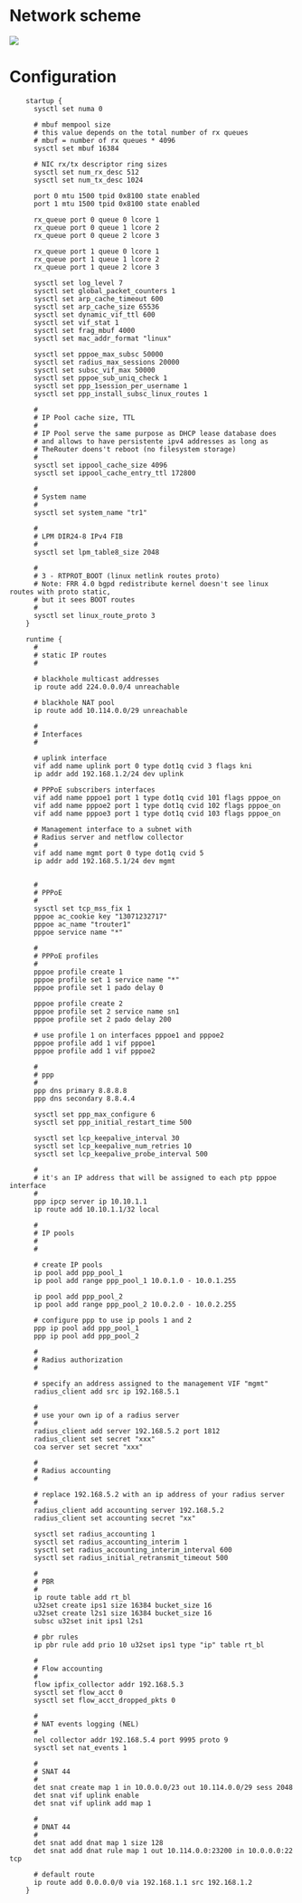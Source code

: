 # Network scheme
<img src="http://therouter.net/images/bras/pppoe_bng_2_1.png">

# Configuration

		startup {
		  sysctl set numa 0
		
		  # mbuf mempool size
		  # this value depends on the total number of rx queues
		  # mbuf = number of rx queues * 4096
		  sysctl set mbuf 16384
		  
		  # NIC rx/tx descriptor ring sizes
		  sysctl set num_rx_desc 512
		  sysctl set num_tx_desc 1024
		
		  port 0 mtu 1500 tpid 0x8100 state enabled
		  port 1 mtu 1500 tpid 0x8100 state enabled
		
		  rx_queue port 0 queue 0 lcore 1
		  rx_queue port 0 queue 1 lcore 2
		  rx_queue port 0 queue 2 lcore 3
		
		  rx_queue port 1 queue 0 lcore 1
		  rx_queue port 1 queue 1 lcore 2
		  rx_queue port 1 queue 2 lcore 3
			
		  sysctl set log_level 7
		  sysctl set global_packet_counters 1
		  sysctl set arp_cache_timeout 600
		  sysctl set arp_cache_size 65536
		  sysctl set dynamic_vif_ttl 600
		  sysctl set vif_stat 1
		  sysctl set frag_mbuf 4000
		  sysctl set mac_addr_format "linux"
		  
		  sysctl set pppoe_max_subsc 50000
		  sysctl set radius_max_sessions 20000
		  sysctl set subsc_vif_max 50000
		  sysctl set pppoe_sub_uniq_check 1
		  sysctl set ppp_1session_per_username 1
		  sysctl set ppp_install_subsc_linux_routes 1
		
		  #
		  # IP Pool cache size, TTL
		  #
		  # IP Pool serve the same purpose as DHCP lease database does
		  # and allows to have persistente ipv4 addresses as long as
		  # TheRouter doens't reboot (no filesystem storage)
		  #
		  sysctl set ippool_cache_size 4096
		  sysctl set ippool_cache_entry_ttl 172800
		
		  #
		  # System name
		  #
		  sysctl set system_name "tr1"
		  		  
		  #
		  # LPM DIR24-8 IPv4 FIB
		  #
		  sysctl set lpm_table8_size 2048
		
		  #
		  # 3 - RTPROT_BOOT (linux netlink routes proto) 
		  # Note: FRR 4.0 bgpd redistribute kernel doesn't see linux routes with proto static,
		  # but it sees BOOT routes
		  #
		  sysctl set linux_route_proto 3  
		}
		
		runtime {
		  #
		  # static IP routes
		  #
		  
		  # blackhole multicast addresses
		  ip route add 224.0.0.0/4 unreachable
		
		  # blackhole NAT pool
		  ip route add 10.114.0.0/29 unreachable
		
		  #
		  # Interfaces
		  #
		  
		  # uplink interface
		  vif add name uplink port 0 type dot1q cvid 3 flags kni
		  ip addr add 192.168.1.2/24 dev uplink
		  
		  # PPPoE subscribers interfaces
		  vif add name pppoe1 port 1 type dot1q cvid 101 flags pppoe_on
		  vif add name pppoe2 port 1 type dot1q cvid 102 flags pppoe_on
		  vif add name pppoe3 port 1 type dot1q cvid 103 flags pppoe_on
		  
		  # Management interface to a subnet with 
		  # Radius server and netflow collector
		  #
		  vif add name mgmt port 0 type dot1q cvid 5
		  ip addr add 192.168.5.1/24 dev mgmt
		
		  
		  # 
		  # PPPoE
		  #
		  sysctl set tcp_mss_fix 1
		  pppoe ac_cookie key "13071232717"
		  pppoe ac_name "trouter1"
		  pppoe service name "*"
			
		  #
		  # PPPoE profiles
		  #
		  pppoe profile create 1
		  pppoe profile set 1 service name "*"
		  pppoe profile set 1 pado delay 0
		
		  pppoe profile create 2
		  pppoe profile set 2 service name sn1
		  pppoe profile set 2 pado delay 200
		  
		  # use profile 1 on interfaces pppoe1 and pppoe2
		  pppoe profile add 1 vif pppoe1
		  pppoe profile add 1 vif pppoe2
		  
		  # 
		  # ppp
		  #
		  ppp dns primary 8.8.8.8
		  ppp dns secondary 8.8.4.4
		
		  sysctl set ppp_max_configure 6
		  sysctl set ppp_initial_restart_time 500
		  
		  sysctl set lcp_keepalive_interval 30
		  sysctl set lcp_keepalive_num_retries 10
		  sysctl set lcp_keepalive_probe_interval 500
		  
		  #
		  # it's an IP address that will be assigned to each ptp pppoe interface
		  #
		  ppp ipcp server ip 10.10.1.1
		  ip route add 10.10.1.1/32 local
		
		  #
		  # IP pools
		  #
		  #
		  
		  # create IP pools
		  ip pool add ppp_pool_1
		  ip pool add range ppp_pool_1 10.0.1.0 - 10.0.1.255
		
		  ip pool add ppp_pool_2
		  ip pool add range ppp_pool_2 10.0.2.0 - 10.0.2.255
		  
		  # configure ppp to use ip pools 1 and 2
		  ppp ip pool add ppp_pool_1
		  ppp ip pool add ppp_pool_2
		  
		  #
		  # Radius authorization
		  #
		  
		  # specify an address assigned to the management VIF "mgmt"
		  radius_client add src ip 192.168.5.1
		  	  
		  # 
		  # use your own ip of a radius server
		  #
		  radius_client add server 192.168.5.2 port 1812
		  radius_client set secret "xxx"
		  coa server set secret "xxx"
		  
		  #
		  # Radius accounting
		  #
		   
		  # replace 192.168.5.2 with an ip address of your radius server
		  #
		  radius_client add accounting server 192.168.5.2
		  radius_client set accounting secret "xx"
		
		  sysctl set radius_accounting 1
		  sysctl set radius_accounting_interim 1
		  sysctl set radius_accounting_interim_interval 600
		  sysctl set radius_initial_retransmit_timeout 500
		  
		  #
		  # PBR
		  #	  
		  ip route table add rt_bl
		  u32set create ips1 size 16384 bucket_size 16
		  u32set create l2s1 size 16384 bucket_size 16
		  subsc u32set init ips1 l2s1
		
		  # pbr rules
		  ip pbr rule add prio 10 u32set ips1 type "ip" table rt_bl	
		
		  #
		  # Flow accounting
		  #
		  flow ipfix_collector addr 192.168.5.3
		  sysctl set flow_acct 0
		  sysctl set flow_acct_dropped_pkts 0	  
		
		  #
		  # NAT events logging (NEL)
		  #
		  nel collector addr 192.168.5.4 port 9995 proto 9
		  sysctl set nat_events 1
		
		  #
		  # SNAT 44
		  #
		  det snat create map 1 in 10.0.0.0/23 out 10.114.0.0/29 sess 2048
		  det snat vif uplink enable
		  det snat vif uplink add map 1
		
		  #
		  # DNAT 44
		  #
		  det snat add dnat map 1 size 128
		  det snat add dnat rule map 1 out 10.114.0.0:23200 in 10.0.0.0:22 tcp
		
		  # default route
		  ip route add 0.0.0.0/0 via 192.168.1.1 src 192.168.1.2
		}
